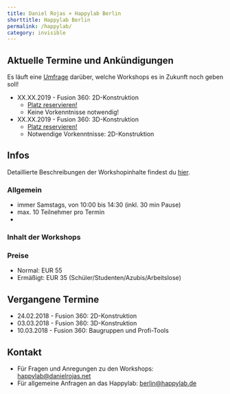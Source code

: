 ```yaml
---
title: Daniel Rojas × Happylab Berlin
shorttitle: Happylab Berlin
permalink: /happylab/
category: invisible
---
```

## Aktuelle Termine und Ankündigungen

Es läuft eine [Umfrage](https://goo.gl/forms/UkmXidcZ80N0iU253) darüber, welche Workshops es in Zukunft noch geben soll!

* XX.XX.2019 - Fusion 360: 2D-Konstruktion
  * [Platz reservieren!](http://google.com)
  * Keine Vorkenntnisse notwendig!
* XX.XX.2019 - Fusion 360: 3D-Konstruktion
  * [Platz reservieren!](http://google.com)
  * Notwendige Vorkenntnisse: 2D-Konstruktion

## Infos

Detaillierte Beschreibungen der Workshopinhalte findest du [hier](/happylab/details).

### Allgemein
* immer Samstags, von 10:00 bis 14:30 (inkl. 30 min Pause)
* max. 10 Teilnehmer pro Termin
*

### Inhalt der Workshops

### Preise

* Normal: EUR 55
* Ermäßigt: EUR 35 (Schüler/Studenten/Azubis/Arbeitslose)

## Vergangene Termine

* 24.02.2018 - Fusion 360: 2D-Konstruktion
* 03.03.2018 - Fusion 360: 3D-Konstruktion
* 10.03.2018 - Fusion 360: Baugruppen und Profi-Tools

## Kontakt

* Für Fragen und Anregungen zu den Workshops:
  <happylab@danielrojas.net>
* Für allgemeine Anfragen an das Happylab:
  <berlin@happylab.de>
